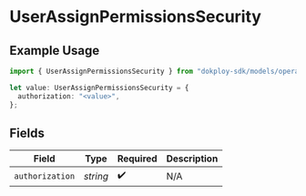 # UserAssignPermissionsSecurity

## Example Usage

```typescript
import { UserAssignPermissionsSecurity } from "dokploy-sdk/models/operations";

let value: UserAssignPermissionsSecurity = {
  authorization: "<value>",
};
```

## Fields

| Field              | Type               | Required           | Description        |
| ------------------ | ------------------ | ------------------ | ------------------ |
| `authorization`    | *string*           | :heavy_check_mark: | N/A                |